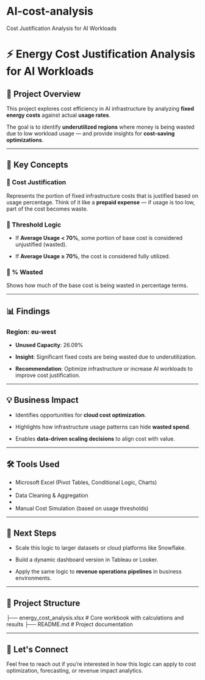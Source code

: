 # AI-cost-analysis

Cost Justification Analysis for AI Workloads

# ⚡ Energy Cost Justification Analysis for AI Workloads

## 📌 Project Overview

This project explores cost efficiency in AI infrastructure by analyzing **fixed energy costs** against actual **usage rates**. 

The goal is to identify **underutilized regions** where money is being wasted due to low workload usage — and provide insights for **cost-saving optimizations**.

---

## 🧠 Key Concepts

### 🔹 Cost Justification

Represents the portion of fixed infrastructure costs that is justified based on usage percentage. Think of it like a **prepaid expense** — if usage is too low, part of the cost becomes waste.

### 🔹 Threshold Logic
- If **Average Usage < 70%**, some portion of base cost is considered unjustified (wasted).

- If **Average Usage ≥ 70%**, the cost is considered fully utilized.

### 🔹 % Wasted

Shows how much of the base cost is being wasted in percentage terms.

---

## 📊 Findings

### Region: **eu-west**

- **Unused Capacity**: 26.09%

- **Insight**: Significant fixed costs are being wasted due to underutilization.

- **Recommendation**: Optimize infrastructure or increase AI workloads to improve cost justification.

---

## 💡 Business Impact

- Identifies opportunities for **cloud cost optimization**.

- Highlights how infrastructure usage patterns can hide **wasted spend**.

- Enables **data-driven scaling decisions** to align cost with value.

---

## 🛠️ Tools Used

- Microsoft Excel (Pivot Tables, Conditional Logic, Charts)
-
-  Data Cleaning & Aggregation
- 
- Manual Cost Simulation (based on usage thresholds)

---

## 🚀 Next Steps

- Scale this logic to larger datasets or cloud platforms like Snowflake.
  
- Build a dynamic dashboard version in Tableau or Looker.
  
- Apply the same logic to **revenue operations pipelines** in business environments.

---

## 📁 Project Structure

├── energy_cost_analysis.xlsx # Core workbook with calculations and results ├── README.md # Project documentation


---

## 🤝 Let's Connect

Feel free to reach out if you’re interested in how this logic can apply to cost optimization, forecasting, or revenue impact analytics.




